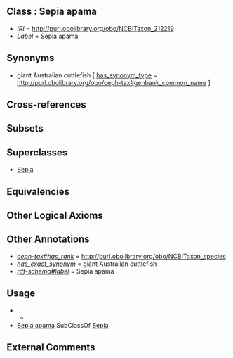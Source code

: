 
## Class : Sepia apama

 * *IRI* = http://purl.obolibrary.org/obo/NCBITaxon_212219
 * *Label* = Sepia apama

## Synonyms

 * giant Australian cuttlefish [ [has_synonym_type](../../pe/oboInOwl#hasSynonymType.md) = http://purl.obolibrary.org/obo/ceph-tax#genbank_common_name ]

## Cross-references


## Subsets


## Superclasses

 * [Sepia](../../NCBITaxon/09/NCBITaxon_6609.md)

## Equivalencies


## Other Logical Axioms


## Other Annotations

 * *[ceph-tax#has_rank](../../ceph-tax#has/nk/ceph-tax#has_rank.md)* = http://purl.obolibrary.org/obo/NCBITaxon_species
 * *[has_exact_synonym](../../ym/oboInOwl#hasExactSynonym.md)* = giant Australian cuttlefish
 * *[rdf-schema#label](../../el/rdf-schema#label.md)* = Sepia apama

## Usage

 * -
 * [Sepia apama](../../NCBITaxon/19/NCBITaxon_212219.md) SubClassOf [Sepia](../../NCBITaxon/09/NCBITaxon_6609.md)

## External Comments

